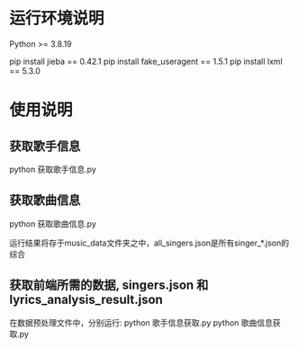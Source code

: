 
# 运行环境说明

Python >= 3.8.19

pip install jieba == 0.42.1
pip install fake_useragent == 1.5.1
pip install lxml == 5.3.0






# 使用说明

## 获取歌手信息

python 获取歌手信息.py

## 获取歌曲信息

python 获取歌曲信息.py

运行结果将存于music_data文件夹之中，all_singers.json是所有singer_*.json的综合

## 获取前端所需的数据, singers.json 和 lyrics_analysis_result.json

在数据预处理文件中，分别运行:
python 歌手信息获取.py
python 歌曲信息获取.py